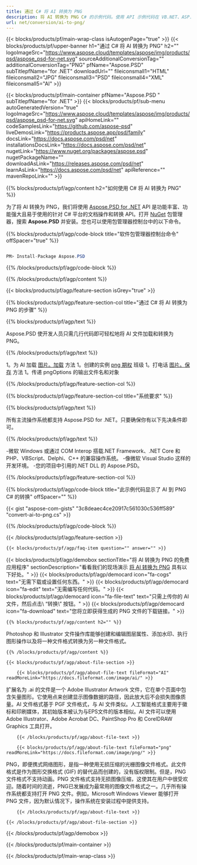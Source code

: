 ```yaml
---
title: 通过 C# 将 AI 转换为 PNG
description: 将 AI 转换为 PNG C# 的示例代码。使用 API 示例代码在 VB.NET、ASP.NET 或任何基于 .NET 的应用程序中将 AI 文件批量转换为 PNG。
url: net/conversion/ai-to-png/
---
```


{{< blocks/products/pf/main-wrap-class isAutogenPage="true" >}}
{{< blocks/products/pf/upper-banner h1="通过 C# 将 AI 转换为 PNG" h2="" logoImageSrc="https://www.aspose.cloud/templates/aspose/img/products/psd/aspose_psd-for-net.svg" sourceAdditionalConversionTag="" additionalConversionTag="PNG" pfName="Aspose.PSD" subTitlepfName="for .NET" downloadUrl="" fileiconsmall1="HTML" fileiconsmall2="JPG" fileiconsmall3="PSD" fileiconsmall4="XML" fileiconsmall5="AI" >}}

{{< blocks/products/pf/main-container pfName="Aspose.PSD " subTitlepfName="for .NET" >}}
{{< blocks/products/pf/sub-menu autoGeneratedVersion="true" logoImageSrc="https://www.aspose.cloud/templates/aspose/img/products/psd/aspose_psd-for-net.svg" apiHomeLink="" codeSamplesLink="https://github.com/aspose-psd" liveDemosLink="https://products.aspose.app/psd/family" docsLink="https://docs.aspose.com/psd/net" installationsDocsLink="https://docs.aspose.com/psd/net" nugetLink="https://www.nuget.org/packages/aspose.psd" nugetPackageName="" downloadAsLink="https://releases.aspose.com/psd/net" learnAsLink="https://docs.aspose.com/psd/net" apiReference="" mavenRepoLink="" >}}

{{% blocks/products/pf/agp/content h2="如何使用 C# 将 AI 转换为 PNG" %}}

为了将 AI 转换为 PNG，我们将使用 <a href="/psd/{{< lang-code >}}net">Aspose.PSD for .NET</a> API 是功能丰富、功能强大且易于使用的针对 C# 平台的文档操作和转换 API。打开 <a href="https://www.nuget.org/packages/aspose.psd">NuGet</a> 包管理器，搜索 <b>Aspose.PSD</b> 并安装。您也可以使用包管理器控制台中的以下命令。

{{% blocks/products/pf/agp/code-block title="软件包管理器控制台命令" offSpacer="true" %}}

```cs

PM> Install-Package Aspose.PSD

```

{{% /blocks/products/pf/agp/code-block %}}

{{% /blocks/products/pf/agp/content %}}

{{< blocks/products/pf/agp/feature-section isGrey="true" >}}

{{% blocks/products/pf/agp/feature-section-col title="通过 C# 将 AI 转换为 PNG 的步骤" %}}

{{% blocks/products/pf/agp/text %}}

 Aspose.PSD 使开发人员只需几行代码即可轻松地将 AI 文件加载和转换为 PNG。

{{% /blocks/products/pf/agp/text %}}

1。为 AI 加载 [图片。加载](https://apireference.aspose.com/psd/net/aspose.psd/image/methods/load/index) 方法
1。创建的实例 [png 期权](https://apireference.aspose.com/psd/net/aspose.psd.imageoptions/PngOptions) 班级
1。打电话 [图片。保存](https://apireference.aspose.com/psd/net/aspose.psd/image/methods/save/index) 方法
1。传递 pngOptions 的输出文件名和对象

{{% /blocks/products/pf/agp/feature-section-col %}}

{{% blocks/products/pf/agp/feature-section-col title="系统要求" %}}

{{% blocks/products/pf/agp/text %}}

 所有主流操作系统都支持 Aspose.PSD for .NET。只要确保你有以下先决条件即可。

{{% /blocks/products/pf/agp/text %}}

-微软 Windows 或通过 COM Interop 搭载.NET Framework、.NET Core 和 PHP、VBScript、Delphi、C++ 的兼容操作系统。
-像微软 Visual Studio 这样的开发环境。
-您的项目中引用的.NET DLL 的 Aspose.PSD。

{{% /blocks/products/pf/agp/feature-section-col %}}

{{% blocks/products/pf/agp/code-block title="此示例代码显示了 AI 到 PNG C# 的转换" offSpacer="" %}}

{{< gist "aspose-com-gists" "3c8deaec4ce20917c561030c536ff589" "convert-ai-to-png.cs" >}}

{{% /blocks/products/pf/agp/code-block %}}

{{< /blocks/products/pf/agp/feature-section >}}

    {{< blocks/products/pf/agp/faq-item question="" answer="" >}}
 

<!-- aboutfile Starts -->

{{< blocks/products/pf/agp/demobox sectionTitle="将 AI 转换为 PNG 的免费应用程序" sectionDescription="看看我们的现场演示 [将 AI 转换为 PNG](https://products.aspose.app/psd/conversion/ai-to-png) 具有以下好处。" >}}
        {{< blocks/products/pf/agp/democard icon="fa-cogs" text="无需下载或设置任何东西。" >}}
        {{< blocks/products/pf/agp/democard icon="fa-edit" text="无需编写任何代码。" >}}
        {{< blocks/products/pf/agp/democard icon="fa-file-text" text="只需上传你的 AI 文件，然后点击\ “转换\” 按钮。" >}}
        {{< blocks/products/pf/agp/democard icon="fa-download" text="您将立即获得生成的 PNG 文件的下载链接。" >}}

    {{% blocks/products/pf/agp/content h2="" %}}

Photoshop 和 Illustrator 文件操作库能够创建和编辑图层属性、添加水印、执行图形操作以及将一种文件格式转换为另一种文件格式。



    {{% /blocks/products/pf/agp/content %}}

    {{< blocks/products/pf/agp/about-file-section >}}

        {{< blocks/products/pf/agp/about-file-text fileFormat="AI" readMoreLink="https://docs.fileformat.com/image/ai/" >}}
扩展名为 .ai 的文件是一个 Adobe Illustrator Artwork 文件，它在单个页面中包含矢量图形。它使用点来创建显示图像数据的路径，因此放大后不会损失图像质量。AI 文件格式基于 PGF 文件格式，与 AI 文件类似。人工智能格式主要用于徽标和印刷媒体，其初始版本被认为与EPS文件的版本相似。AI 文件可以使用 Adobe Illustrator、Adobe Acrobat DC、PaintShop Pro 和 CorelDRAW Graphics 工具打开。

        {{< /blocks/products/pf/agp/about-file-text >}}

        {{< blocks/products/pf/agp/about-file-text fileFormat="png" readMoreLink="https://docs.fileformat.com/image/png/" >}}
PNG，即便携式网络图形，是指一种使用无损压缩的光栅图像文件格式。此文件格式是作为图形交换格式 (GIF) 的替代品而创建的，没有版权限制。但是，PNG 文件格式不支持动画。PNG 文件格式支持无损图像压缩，这使其在用户中很受欢迎。随着时间的流逝，PNG已发展成为最常用的图像文件格式之一。几乎所有操作系统都支持打开 PNG 文件。例如，Microsoft Windows Viewer 能够打开 PNG 文件，因为默认情况下，操作系统在安装过程中提供支持。

        {{< /blocks/products/pf/agp/about-file-text >}}

    {{< /blocks/products/pf/agp/about-file-section >}}

{{< /blocks/products/pf/agp/demobox >}}

<!-- aboutfile Ends -->



{{< /blocks/products/pf/main-container >}}
    
{{< /blocks/products/pf/main-wrap-class >}}
